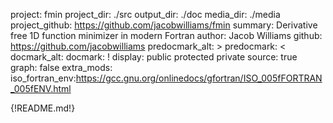 project: fmin
project_dir: ./src
output_dir: ./doc
media_dir: ./media
project_github: https://github.com/jacobwilliams/fmin
summary: Derivative free 1D function minimizer in modern Fortran
author: Jacob Williams
github: https://github.com/jacobwilliams
predocmark_alt: >
predocmark: <
docmark_alt:
docmark: !
display: public
         protected
         private
source: true
graph: false
extra_mods: iso_fortran_env:https://gcc.gnu.org/onlinedocs/gfortran/ISO_005fFORTRAN_005fENV.html

{!README.md!}
